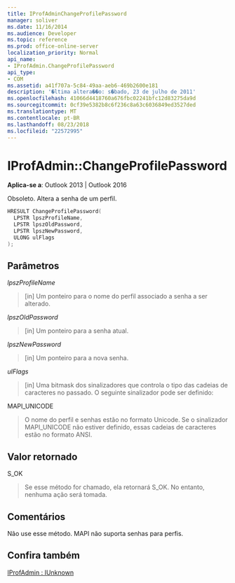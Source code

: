 ```yaml
---
title: IProfAdminChangeProfilePassword
manager: soliver
ms.date: 11/16/2014
ms.audience: Developer
ms.topic: reference
ms.prod: office-online-server
localization_priority: Normal
api_name:
- IProfAdmin.ChangeProfilePassword
api_type:
- COM
ms.assetid: a41f707a-5c84-49aa-aeb6-469b2600e181
description: '�ltima altera��o: s�bado, 23 de julho de 2011'
ms.openlocfilehash: 41066d4418760a676fbc02241bfc12d83275da9d
ms.sourcegitcommit: 0cf39e5382b8c6f236c8a63c6036849ed3527ded
ms.translationtype: MT
ms.contentlocale: pt-BR
ms.lasthandoff: 08/23/2018
ms.locfileid: "22572995"
---
```

# <a name="iprofadminchangeprofilepassword"></a>IProfAdmin::ChangeProfilePassword

  
  
**Aplica-se a**: Outlook 2013 | Outlook 2016 
  
Obsoleto. Altera a senha de um perfil.
  
```cpp
HRESULT ChangeProfilePassword(
  LPSTR lpszProfileName,
  LPSTR lpszOldPassword,
  LPSTR lpszNewPassword,
  ULONG ulFlags
);
```

## <a name="parameters"></a>Parâmetros

 _lpszProfileName_
  
> [in] Um ponteiro para o nome do perfil associado a senha a ser alterado.
    
 _lpszOldPassword_
  
> [in] Um ponteiro para a senha atual.
    
 _lpszNewPassword_
  
> [in] Um ponteiro para a nova senha.
    
 _ulFlags_
  
> [in] Uma bitmask dos sinalizadores que controla o tipo das cadeias de caracteres no passado. O seguinte sinalizador pode ser definido:
    
MAPI_UNICODE 
  
> O nome do perfil e senhas estão no formato Unicode. Se o sinalizador MAPI_UNICODE não estiver definido, essas cadeias de caracteres estão no formato ANSI.
    
## <a name="return-value"></a>Valor retornado

S_OK 
  
> Se esse método for chamado, ela retornará S_OK. No entanto, nenhuma ação será tomada.
    
## <a name="remarks"></a>Comentários

Não use esse método. MAPI não suporta senhas para perfis.
  
## <a name="see-also"></a>Confira também



[IProfAdmin : IUnknown](iprofadminiunknown.md)

